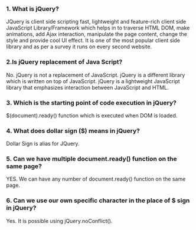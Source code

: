 ### 1. What is jQuery?
JQuery is client side scripting fast, lightweight and feature-rich client side JavaScript Library/Framework which helps in to traverse HTML DOM, make animations, add Ajax interaction, manipulate the page content, change the style and provide cool UI effect. It is one of the most popular client side library and as per a survey it runs on every second website.

### 2.Is jQuery replacement of Java Script?
No. jQuery is not a replacement of JavaScript. jQuery is a different library which is written on top of JavaScript. jQuery is a lightweight JavaScript library that emphasizes interaction between JavaScript and HTML.

### 3. Which is the starting point of code execution in jQuery?
$(document).ready() function which is executed when DOM is loaded.

### 4. What does dollar sign ($) means in jQuery?
Dollar Sign is alias for JQuery. 

### 5. Can we have multiple document.ready() function on the same page?
YES. We can have any number of document.ready() function on the same page.
 
### 6. Can we use our own specific character in the place of $ sign in jQuery?
Yes. It is possible using jQuery.noConflict().
